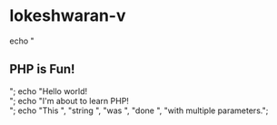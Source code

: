 # lokeshwaran-v
echo "<h2>PHP is Fun!</h2>";
echo "Hello world!<br>";
echo "I'm about to learn PHP!<br>";
echo "This ", "string ", "was ", "done ", "with multiple parameters.";